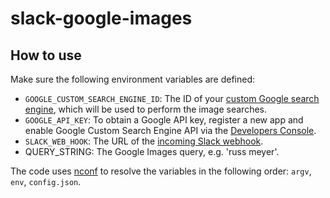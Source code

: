 # slack-google-images

## How to use
Make sure the following environment variables are defined:

  - `GOOGLE_CUSTOM_SEARCH_ENGINE_ID`: The ID of your [custom Google search engine](https://cse.google.com/cse/), which will be used to perform the image searches. 
  - `GOOGLE_API_KEY`: To obtain a Google API key, register a new app and enable Google Custom Search Engine API via the [Developers Console](https://console.developers.google.com). 
  - `SLACK_WEB_HOOK`: The URL of the [incoming Slack webhook](https://api.slack.com/incoming-webhooks).
  - QUERY_STRING: The Google Images query, e.g. 'russ meyer'.

The code uses [nconf](https://github.com/indexzero/nconf) to resolve the variables in the following order: `argv`, `env`, `config.json`.